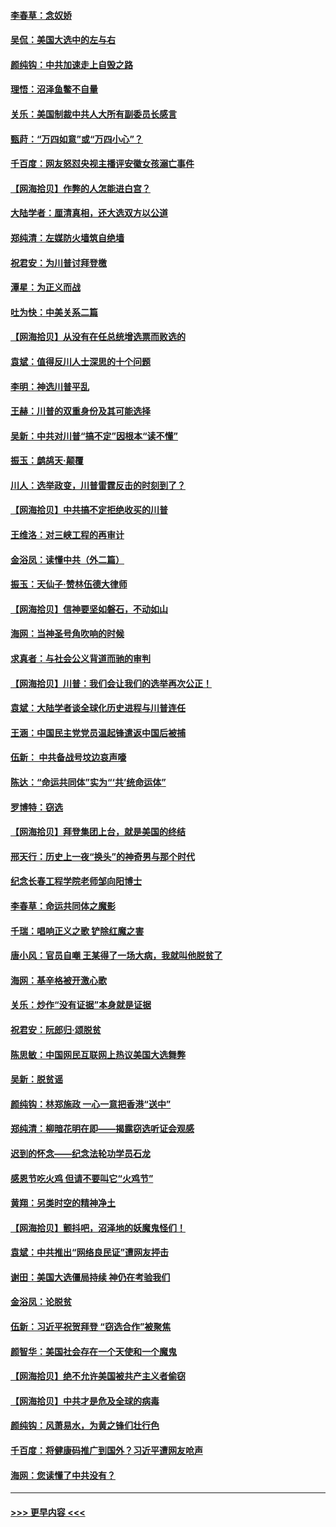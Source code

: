 #### [李春草：念奴娇](../pages/nsc993/n12607083.md?t=12100351) 
#### [吴侃：美国大选中的左与右](../pages/nsc993/n12607054.md?t=12100351) 
#### [颜纯钩：中共加速走上自毁之路](../pages/nsc993/n12606473.md?t=12100351) 
#### [理悟：沼泽鱼鳖不自量](../pages/nsc993/n12606454.md?t=12100351) 
#### [关乐：美国制裁中共人大所有副委员长感言](../pages/nsc993/n12606442.md?t=12100351) 
#### [甄莳：“万四如意”或“万四小心”？](../pages/nsc993/n12606091.md?t=12100351) 
#### [千百度：网友怒怼央视主播评安徽女孩溺亡事件](../pages/nsc993/n12605370.md?t=12100351) 
#### [【网海拾贝】作弊的人怎能进白宫？](../pages/nsc993/n12603546.md?t=12100351) 
#### [大陆学者：厘清真相，还大选双方以公道](../pages/nsc993/n12603475.md?t=12100351) 
#### [郑纯清：左媒防火墙筑自绝墙](../pages/nsc993/n12602226.md?t=12100351) 
#### [祝君安：为川普讨拜登檄](../pages/nsc993/n12602199.md?t=12100351) 
#### [潭星：为正义而战](../pages/nsc993/n12600926.md?t=12100351) 
#### [吐为快：中美关系二篇](../pages/nsc993/n12600908.md?t=12100351) 
#### [【网海拾贝】从没有在任总统增选票而败选的](../pages/nsc993/n12600435.md?t=12100351) 
#### [袁斌：值得反川人士深思的十个问题](../pages/nsc993/n12600332.md?t=12100351) 
#### [李明：神选川普平乱](../pages/nsc993/n12599751.md?t=12100351) 
#### [王赫：川普的双重身份及其可能选择](../pages/nsc993/n12599723.md?t=12100351) 
#### [吴新：中共对川普“搞不定”因根本“读不懂”](../pages/nsc993/n12599502.md?t=12100351) 
#### [振玉：鹧鸪天‧颠覆](../pages/nsc993/n12599494.md?t=12100351) 
#### [川人：选举政变，川普雷霆反击的时刻到了？](../pages/nsc993/n12599291.md?t=12100351) 
#### [【网海拾贝】中共搞不定拒绝收买的川普](../pages/nsc993/n12598955.md?t=12100351) 
#### [王维洛：对三峡工程的再审计](../pages/nsc993/n12598436.md?t=12100351) 
#### [金浴凤：读懂中共（外二篇）](../pages/nsc993/n12597943.md?t=12100351) 
#### [振玉：天仙子‧赞林伍德大律师](../pages/nsc993/n12597929.md?t=12100351) 
#### [【网海拾贝】信神要坚如磐石，不动如山](../pages/nsc993/n12597901.md?t=12100351) 
#### [海网：当神圣号角吹响的时候](../pages/nsc993/n12595891.md?t=12100351) 
#### [求真者：与社会公义背道而驰的审判](../pages/nsc993/n12595868.md?t=12100351) 
#### [【网海拾贝】川普：我们会让我们的选举再次公正！](../pages/nsc993/n12594930.md?t=12100351) 
#### [袁斌：大陆学者谈全球化历史进程与川普连任](../pages/nsc993/n12594690.md?t=12100351) 
#### [王涵：中国民主党党员温起锋遣返中国后被捕](../pages/nsc993/n12594540.md?t=12100351) 
#### [伍新： 中共备战号坟边哀声嚎](../pages/nsc993/n12593086.md?t=12100351) 
#### [陈达：“命运共同体”实为“‘共’统命运体”](../pages/nsc993/n12590865.md?t=12100351) 
#### [罗博特：窃选](../pages/nsc993/n12590619.md?t=12100351) 
#### [【网海拾贝】拜登集团上台，就是美国的终结](../pages/nsc993/n12589725.md?t=12100351) 
#### [邢天行：历史上一夜“换头”的神奇男与那个时代](../pages/nsc993/n12589424.md?t=12100351) 
#### [纪念长春工程学院老师邹向阳博士](../pages/nsc993/n12585390.md?t=12100351) 
#### [李春草：命运共同体之魔影](../pages/nsc993/n12585026.md?t=12100351) 
#### [千瑞：唱响正义之歌 铲除红魔之害](../pages/nsc993/n12585002.md?t=12100351) 
#### [唐小风：官员自嘲 王某得了一场大病，我就叫他脱贫了](../pages/nsc993/n12584981.md?t=12100351) 
#### [海网：基辛格被开激心歌](../pages/nsc993/n12584946.md?t=12100351) 
#### [关乐：炒作“没有证据”本身就是证据](../pages/nsc993/n12583146.md?t=12100351) 
#### [祝君安：阮郎归‧颂脱贫](../pages/nsc993/n12583119.md?t=12100351) 
#### [陈思敏：中国网民互联网上热议美国大选舞弊](../pages/nsc993/n12582845.md?t=12100351) 
#### [吴新：脱贫谣](../pages/nsc993/n12580839.md?t=12100351) 
#### [颜纯钩：林郑施政 一心一意把香港“送中”](../pages/nsc993/n12580805.md?t=12100351) 
#### [郑纯清：柳暗花明在即——揭露窃选听证会观感](../pages/nsc993/n12580795.md?t=12100351) 
#### [迟到的怀念——纪念法轮功学员石龙](../pages/nsc993/n12580245.md?t=12100351) 
#### [感恩节吃火鸡  但请不要叫它“火鸡节”](../pages/nsc993/n12580252.md?t=12100351) 
#### [黄翔：另类时空的精神净土](../pages/nsc993/n12578638.md?t=12100351) 
#### [【网海拾贝】颤抖吧，沼泽地的妖魔鬼怪们！](../pages/nsc993/n12578552.md?t=12100351) 
#### [袁斌：中共推出“网络良民证”遭网友抨击](../pages/nsc993/n12578511.md?t=12100351) 
#### [谢田：美国大选僵局持续 神仍在考验我们](../pages/nsc993/n12577432.md?t=12100351) 
#### [金浴凤：论脱贫](../pages/nsc993/n12576386.md?t=12100351) 
#### [伍新：习近平祝贺拜登 “窃选合作”被聚焦](../pages/nsc993/n12576358.md?t=12100351) 
#### [颜智华：美国社会存在一个天使和一个魔鬼](../pages/nsc993/n12574299.md?t=12100351) 
#### [【网海拾贝】绝不允许美国被共产主义者偷窃](../pages/nsc993/n12573396.md?t=12100351) 
#### [【网海拾贝】中共才是危及全球的病毒](../pages/nsc993/n12571204.md?t=12100351) 
#### [颜纯钩：风萧易水，为黄之锋们壮行色](../pages/nsc993/n12571487.md?t=12100351) 
#### [千百度：将健康码推广到国外？习近平遭网友呛声](../pages/nsc993/n12570808.md?t=12100351) 
#### [海网：您读懂了中共没有？](../pages/nsc993/n12570487.md?t=12100351) 

----
#### [ >>> 更早内容 <<< ](../indexes/nsc993-earlier.md)
